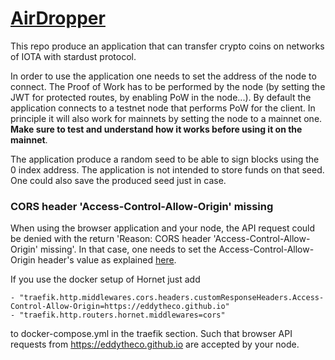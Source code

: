 # [AirDropper](https://eddytheco.github.io/AirDropper/index.html)

This repo produce an application that can transfer crypto coins on networks of IOTA with stardust protocol.

In order to use the application one needs to set the address of the node to connect.
The Proof of Work has to be performed by the node (by setting the JWT for protected routes, by enabling PoW in the node...).
By default the application connects to a testnet node that performs PoW for the client.
In principle it will also work for mainnets by setting the node to a mainnet one. 
**Make sure to test and understand how it works before using it on the mainnet**.


The application produce a random seed to be able to sign blocks using the 0 index address.
The application is not intended to store funds on that seed.
One could also save the produced seed just in case.

### CORS header 'Access-Control-Allow-Origin' missing

When using the browser application and your node, the API request could be denied with the return 'Reason: CORS header 'Access-Control-Allow-Origin' missing'.
In that case, one needs to set the Access-Control-Allow-Origin header's value as explained [here](https://developer.mozilla.org/en-US/docs/Web/HTTP/CORS/Errors/CORSMissingAllowOrigin).

If you use the docker setup of Hornet just add 

```
- "traefik.http.middlewares.cors.headers.customResponseHeaders.Access-Control-Allow-Origin=https://eddytheco.github.io"
- "traefik.http.routers.hornet.middlewares=cors"
```
to docker-compose.yml in the traefik section. Such that browser API requests from https://eddytheco.github.io are accepted  by your node.
